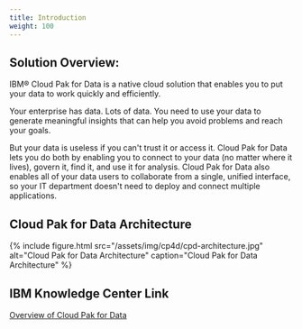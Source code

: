 ```yaml
---
title: Introduction
weight: 100
---
```


## Solution Overview:

IBM® Cloud Pak for Data is a native cloud solution that enables you to put your data to work quickly and efficiently.

Your enterprise has data. Lots of data. You need to use your data to generate meaningful insights that can help you avoid problems and reach your goals.

But your data is useless if you can't trust it or access it. Cloud Pak for Data lets you do both by enabling you to connect to your data (no matter where it lives), govern it, find it, and use it for analysis. Cloud Pak for Data also enables all of your data users to collaborate from a single, unified interface, so your IT department doesn't need to deploy and connect multiple applications.

## Cloud Pak for Data Architecture



{%
  include figure.html
  src="/assets/img/cp4d/cpd-architecture.jpg"
  alt="Cloud Pak for Data Architecture"
  caption="Cloud Pak for Data Architecture"
%}



## IBM Knowledge Center Link

[Overview of Cloud Pak for Data](https://www.ibm.com/support/knowledgecenter/en/SSQNUZ_2.1.0/com.ibm.icpdata.doc/zen/overview/overview.html)
